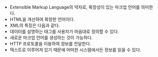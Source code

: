 - Extensible Markup Language의 약자로, 확장성이 있는 마크업 언어를 의미한다.
- HTML을 개선하여 확장한 언어이다.
- XML의 특징은 다음과 같다.
- 데이터를 설명하는 태그를 사용자가 마음대로 정의할 수 있다.
- 새로운 마크업 언어를 생성하는 것이 가능하다.
- HTTP 프로토콜을 이용하여 정보를 전달한다.
- 텍스트로 이루어져 있기 때문에 어떠한 시스템에서든 정보를 읽을 수 있다.
